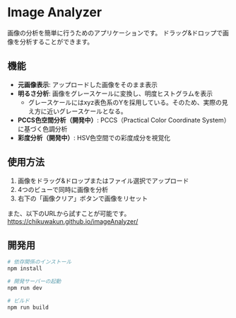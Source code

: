 # Image Analyzer

画像の分析を簡単に行うためのアプリケーションです。
ドラッグ&ドロップで画像を分析することができます。


## 機能

- **元画像表示**: アップロードした画像をそのまま表示
- **明るさ分析**: 画像をグレースケールに変換し、明度ヒストグラムを表示
    - グレースケールにはxyz表色系のYを採用している。そのため、実際の見え方に近いグレースケールとなる。
- **PCCS色空間分析（開発中）**: PCCS（Practical Color Coordinate System）に基づく色調分析
- **彩度分析（開発中）**: HSV色空間での彩度成分を視覚化






## 使用方法

1. 画像をドラッグ&ドロップまたはファイル選択でアップロード
2. 4つのビューで同時に画像を分析
3. 右下の「画像クリア」ボタンで画像をリセット

また、以下のURLから試すことが可能です。
https://chikuwakun.github.io/imageAnalyzer/

## 開発用

```bash
# 依存関係のインストール
npm install

# 開発サーバーの起動
npm run dev

# ビルド
npm run build
```
